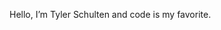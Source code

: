 Hello, I’m Tyler Schulten and code is my favorite. 



<!---
TylerS2000/TylerS2000 is a ✨ special ✨ repository because its `README.md` (this file) appears on your GitHub profile.
You can click the Preview link to take a look at your changes.
--->
